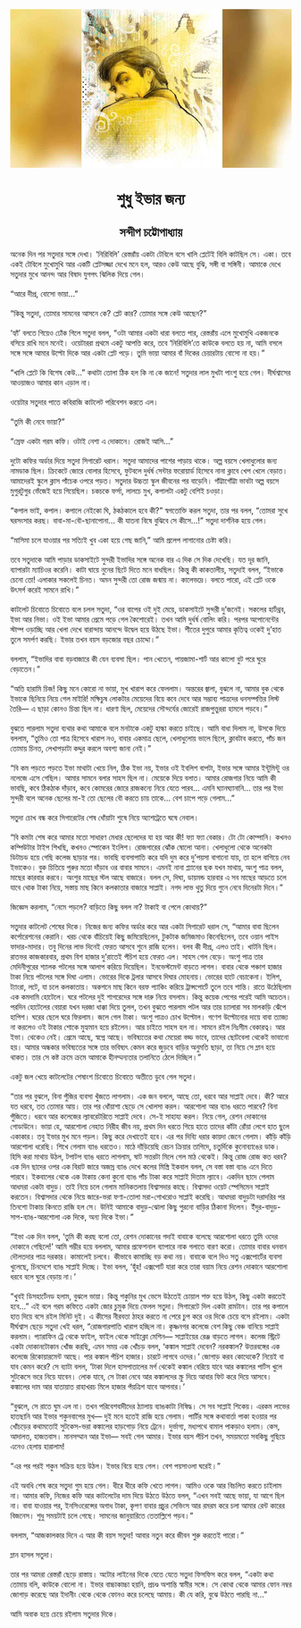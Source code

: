 <div align=center> <img src="../../metadata/images/rabibasariya/short-story:-শুধু-ইভার-জন্য.jpg" align="center" ></div>
<h1 align=center> শুধু ইভার জন্য</h1>
<h2 align=center>সন্দীপ চট্টোপাধ্যায়</h2>
অনেক দিন পর সতুদার সঙ্গে দেখা। ‘নিরিবিলি’ রেস্তরাঁয় একটা টেবিলে বসে খালি প্লেটেই বিলি কাটছিল সে। একা। তবে একই টেবিলে মুখোমুখি আর একটি প্লেটসজ্জা দেখে মনে হল, আরও কেউ আছে বুঝি, সঙ্গী বা সঙ্গিনী। আমাকে দেখে সতুদার মুখে আনন্দ আর বিষাদ যুগপৎ ঝিলিক দিয়ে গেল।<br> <br>“আরে দীপ্র, বোসো ভায়া...”<br> <br>“কিন্তু সতুদা, তোমার সামনের আসনে কে? প্লেট কার? তোমার সঙ্গে কেউ আছেন?”<br> <br>‘হ্যাঁ’ বলতে গিয়েও ঢোঁক গিলে সতুদা বলল, “ওটা আমার একটা ধারা বলতে পার, রেস্তরাঁয় এলে মুখোমুখি একজনকে বসিয়ে রাখি মনে মনেই। ওয়েটাররা প্রথমে একটু আপত্তি করে, তবে ‘নিরিবিলি’তে কাউকে বলতে হয় না, আমি বসলে সঙ্গে সঙ্গে আমার উল্টো দিকে আর একটা প্লেট পড়ে। তুমি ভায়া আমার বাঁ দিকের চেয়ারটায় বোসো না হয়।”<br> <br>“খালি প্লেটে কি বিশেষ কেউ...” কথাটা তোলা ঠিক হল কি না কে জানে! সতুদার লাল মুখটা পাংশু হয়ে গেল। দীর্ঘশ্বাসের আওয়াজও আমার কান এড়াল না।<br> <br>ওয়েটার সতুদার পাতে কবিরাজি কাটলেট পরিবেশন করতে এল।<br> <br>“তুমি কী নেবে ভায়া?”<br> <br>“স্রেফ একটা গরম কফি। ওটাই নেশা এ দোকানে। রোজই আসি...”<br> <br>দুটো কফির অর্ডার দিয়ে সতুদা সিগারেট ধরাল। সতুদা আমাদের পাশের পাড়ায় থাকে। অল্প বয়সে খেলাধুলোর জন্য নামডাক ছিল। ক্রিকেটে জোরে বোলার হিসেবে, ফুটবলে দুর্ধর্ষ সেন্টার ফরোয়ার্ড হিসেবে নানা ক্লাবে খেপ খেলে বেড়াত। আমাদেরই স্কুলে ক্লাস পাঁচেক ওপরে পড়ত। সতুদার উচ্চতা স্কুল জীবনের পর বাড়েনি। গাঁট্টাগোঁট্টা ভাবটা অল্প বয়সে মুগুরটুগুর ভেঁজেই  হয়ে গিয়েছিল। চকচকে ফর্সা, লালচে মুখ, কপালটা একটু বেশিই চওড়া।<br> <br>“কপাল ভাই, কপাল। কপালে নেইকো ঘি, ঠকঠকালে হবে কী?” স্বগতোক্তি করল সতুদা, তার পর বলল, “তোমরা সুখে ঘরসংসার করছ। বাবা-মা-বৌ-ছানাপোনা... কী যাতনা বিষে বুঝিবে সে কীসে...!” সতুদা দার্শনিক হয়ে গেল।<br> <br>“মাসিমা চলে যাওয়ার পর সত্যিই খুব একা হয়ে গেছ জানি,” আমি প্রলেপ লাগানোর চেষ্টা করি।<br> <br>তবে সতুদাকে আমি পাড়ার ডাকসাইটে সুন্দরী ইভাদির সঙ্গে অনেক বার এ দিক সে দিক দেখেছি। যত দূর জানি, ব্যাপারটা ম্যাচিওর করেনি। কাটা ঘায়ে নুনের ছিটে দিতে মনে বাধছিল। কিন্তু কী কাকতালীয়, সতুদাই বলল, “ইভাকে চেনো তো! এলাকার সকলেই চিনত। অমন সুন্দরী তো রোজ জন্মায় না। কালেভদ্রে। বলতে পারো, এই প্লেট ওকে উৎসর্গ করেই সামনে রাখি।”<br> <br>কাটলেট চিবোতে চিবোতে বলে চলল সতুদা, “ওর বাপের ওই দুই মেয়ে, ডাকসাইটে সুন্দরী দু’জনেই। সকলের হার্টথ্রব, ইভা আর নিভা। ওই ইভা আমার প্রেমে পড়ে গেল কৈশোরেই। তখন আমি দুর্ধর্ষ বোলিং করি। পরপর অপোনেন্টের স্টাম্প ওড়াচ্ছি আর খেলা দেখে বারান্দায় আনন্দে উদ্বেল হয়ে উঠছে ইভা। শীতের দুপুরে আমার কৃতিত্ব ওকেই দু’হাত তুলে সমর্পণ করছি। ইভার তখন বয়স বড়জোর বছর চোদ্দো।”<br> <br>বললাম, “ইভাদির বাবা বড়বাজারে কী যেন ব্যবসা ছিল। পান খেতেন, পায়জামা-শার্ট আর কালো বুট পরে ঘুরে বেড়াতেন।”<br> <br>“অতি হারামি চিজ! কিছু মনে কোরো না ভায়া, মুখ খারাপ করে ফেললাম। অন্তরের জ্বালা, বুঝলে না, আমার বুক থেকে ইভাকে ছিনিয়ে নিয়ে গেল মাইরি! মক্ষিচুষ লোকটার মেয়েদের বিয়ে কবে দেবে আর সম্ভাব্য পাত্রদের ধনসম্পত্তির লিস্ট তৈরি— এ ছাড়া কোনও চিন্তা ছিল না। ধারণা ছিল, মেয়েদের সৌন্দর্যের জোরেই রাজপুত্তুররা হামলে পড়বে।”<br> <br>বুঝতে পারলাম সতুদা ব্যথার কথা আমাকে বলে মনটাকে একটু হাল্কা করতে চাইছে। আমি বাধা দিলাম না, উসকে দিয়ে বললাম, “তুমিও তো পাত্র হিসেবে খারাপ নও, বাবার একমাত্র ছেলে, খেলাধুলোয় ভালে ছিলে, ক্লাবটাব করতে, পাঁচ জন তোমায় চিনত, লেখাপড়াটা কদ্দুর করলে অবশ্য জানা নেই।”<br> <br>“বি কম পড়তে পড়তে ইভা মাথাটা খেয়ে নিল, ঠিক ইভা নয়, ইভার ওই ইবলিশ বাপটা, ইভার সঙ্গে আমার ইন্টুমিন্টু ওর নলেজে এসে গে‌ছিল। আমার সামনে বলার সাহস ছিল না। মেয়েকে দিয়ে বলাত। আমার রোজগার নিয়ে আমি কী ভাবছি, কবে ঠিকঠাক দাঁড়াব, কবে কোমরের জোরে রাজকন্যে নিয়ে যেতে পারব... এমনি ঘ্যানঘ্যানানি... তার পর ইভা সুন্দরী বলে অনেক ছেলের মা-ই তো ছেলের বৌ করতে চায় তাকে... বেশ চাপে পড়ে গেলাম...”<br> <br>সতুদা চোখ বন্ধ করে সিগারেটের শেষ ধোঁয়াটা শুষে নিয়ে অ্যাশট্রেতে ঘষে নেবাল।<br> <br>“বি কমটা শেষ করে আমার মতো সাধারণ মেধার ছেলেদের যা হয় আর কী! ফ্যা ফ্যা বেকার। টো টো কোম্পানি। কখনও কম্পিউটার টাইপ শিখছি, কখনও স্পোকেন ইংলিশ। রোজগারের ঝোঁক ষোলো আনা। খেলাধুলো থেকে অনেকটা ডিটাচড হয়ে গেছি কলেজ ছাড়ার পর। ভাবছি ব্যবসাপাতি করে যদি দুম করে দু’পয়সা বাগানো যায়, তা হলে বাগিয়ে নেব ইভাকেও। বুক চিতিয়ে পুরুর মতো দাঁড়াব ওর বাবার সামনে। এমনই নানা প্ল্যানের ছক যখন মাথায়, অংশু পাত্র বলল, মাছের কারবার করবে। অংশুর মাছের স্টল আছে বাজারে। বলল সে, দিঘা, ডায়মন্ড হারবার এ সব মাছের আড়তে চলে যাবে থোক টাকা নিয়ে, সস্তায় মাছ কিনে কলকাতার বাজারে সাপ্লাই। নগদ লাভ থুতু দিয়ে গুনে নেবে দিনেরটা দিনে।”<br> <br>জিজ্ঞেস করলাম, “নেমে পড়লে? বাড়িতে কিছু বলল না? টাকাই বা পেলে কোথায়?”<br> <br>সতুদার কাটলেট শেষের দিকে। নিজের জন্য কফির অর্ডার করে আর একটা সিগারেট ধরাল সে, “আমার বাবা ছিলেন কর্পোরেশনের কেরানি। খরচ থেকে বাঁচিয়েই কিছু জমিয়েছিলেন, টুকটাক জমিজমাও কিনেছিলেন, তবে ওয়ান পাইস ফাদার-মাদার। তবু দিনের লাভ দিনেই ফেরত আসবে শুনে রাজি হলেন। বলব কী দীপ্র, এলও তাই। খাটনি ছিল। রাতভর কাজকারবার, প্রথম বিশ হাজার দু’রাতেই পঁচিশ হয়ে ফেরত এল। সাহস গেল বেড়ে। অংশু পাত্র তার মেদিনীপুরের শ্যালক পটলের সঙ্গে আলাপ করিয়ে দিয়েছিল। ইনভেস্টমেন্ট বাড়তে লাগল। বাবার থেকে পঞ্চাশ হাজার টাকা নিয়ে পটলের সঙ্গে দিঘা এলাম। ভোরের দিকে ট্রলার আসবে দিঘার মোহনায়। ভোরের হাটে বেচাকেনা। ইলিশ, ট্যাংরা, লটে, যা চলে কলকাতায়। অকশনে মাছ কিনে বরফ প্যাকিং করিয়ে ট্রান্সপোর্টে তুলে তবে শান্তি। রাতে উঠেছিলাম এক কমদামি হোটেলে। ঘরে পটলের দুই শাগরেদের সঙ্গে দারু নিয়ে বসলাম। কিন্তু কয়েক পেগের পরেই আমি অচেতন। পরদিন হোটেলের বেয়ারা যখন দরজা ধাক্কা দিয়ে তুলল, তখন বুঝতে পারলাম পটল আর তার চ্যালারা সব মালকড়ি ঝেঁপে হাপিশ। ঘরের ছেলে ঘরে ফিরলাম। জলে গেল টাকা। অংশু পাত্রও চোখ উল্টোল। গণেশ উল্টোনোর দায়ে বাবা ত্যাজ্য না করলেও ওই টাকার শোকে মুহ্যমান হয়ে রইলেন। আর চাইতে সাহস হল না। সামনে রইল নিঃসীম বেকারত্ব। আর ইভা। থেকেও নেই। প্রেমে আছে, স্বপ্নে আছে। ভবিষ্যতের কথা মেয়েরা বড্ড ভাবে, তাদের ছোটবেলা থেকেই ভাবানো হয়। আমার অন্ধকার ভবিষ্যতের সঙ্গে তার ভবিষ্যৎ কেমন করে জুড়বে বাড়ির অনুমতি ছাড়া, তা নিয়ে সে ম্লান হয়ে থাকত। তার সে কষ্ট ক্রমে ক্রমে আমাকে হীনম্মন্যতার তলানিতে ঠেলে দিচ্ছিল।”<br> <br>একটু জল খেয়ে কাটলেটের শেষাংশ চিবোতে চিবোতে অতীতে ডুবে গেল সতুদা।<br> <br>“তার পর বুঝলে, বিনা পুঁজির ব্যবসা খুঁজতে লাগলাম। এক জন বললে, আছে তো, ধরবে আর সাপ্লাই দেবে। কী? আরে যত ধরবে, তত তোমার আয়। তার পর ধোঁয়াশা ছেড়ে সে খোলসা করল। আরশোলা আর ব্যাঙ ধরতে পারবে? বিনা পুঁজিতে। ধরবে আর কলেজের ল্যাবরেটরিতে সাপ্লাই দেবে। সে-ই সাহায্য করল। নিয়ে গেল, রেশন দোকানের গোডাউনে। ভায়া হে, আরশোলা নেহাত নিরীহ জীব নয়, প্রথম দিন ধরতে গিয়ে হাতে তাদের কাঁটা রোঁয়া লেগে হাত ছুলে একাকার। তবু ইভার মুখ মনে পড়ল। কিছু করে দেখাতেই হবে। এর পর দিব্যি ধরার কায়দা জেনে গেলাম। কাঁড়ি কাঁড়ি আরশোলা ধরেছি। শিখে গেলাম ব্যাঙ ধরতেও। মাঠে দাঁড়িয়েছি রেচন ক্রিয়ার তাগিদে, চতুর্দিকে কুনোব্যাঙের ডাক। হিসি করা মাথায় উঠল, টপাটপ ব্যাঙ ধরতে লাগলাম, ষাট সত্তরটা মিলে গেল মাঠ থেকেই। কিন্তু রোজ রোজ কত ধরব? এক দিন ছাদের ওপর এক বিরাট জারে অজস্র ব্যাঙ দেখে কলের মিস্ত্রি ইকবাল বলল, সে বস্তা বস্তা ব্যাঙ এনে দিতে পারবে। ইকবালের থেকে এক টাকায় কেনা কুনো ব্যাঙ পাঁচ টাকা করে সাপ্লাই দিতাম ল্যাবে। একদিন ছাদে পেলাম আধমরা একটা বাদুড়। তাই নিয়ে চলে গেলাম মানিকতলায় বিশ্বাসদার কাছে। বিশ্বাসদা ওয়েট স্পেসিমেন সাপ্লাই করতেন। বিশ্বাসদার থেকে নিয়ে জারে-ভরা ফণা-তোলা মরা-গোখরোও সাপ্লাই করেছি। আধমরা বাদুড়টা দরাদরির পর তিনশো টাকায় কিনতে রাজি হল সে। উনিই আমাকে বাদুড়-ঝোলা কিছু পুরনো বাড়ির ঠিকানা দিলেন। ইঁদুর-বাদুড়-সাপ-ব্যাঙ-আরশোলা এক দিকে, অন্য দিকে ইভা।”<br> <br>“ইভা এক দিন বলল, ‘তুমি কী করছ বলো তো, রেশন দোকানের গদাই বাবাকে বলেছে আরশোলা ধরতে তুমি ওদের দোকানে গেছিলে!’ আমি গম্ভীর হয়ে বললাম, আমার প্রফেশনাল ব্যাপারে নাক গলাতে বারণ করো। তোমার বাবার ধনবান দৌলতদার পাত্র দরকার। কামালেই চলবে। কীভাবে কামাচ্ছি বড় কথা নয়। বাবাকে বলে দিও সতু এক্সপোর্টের ব্যবসা খুলেছে, চিনদেশে ব্যাঙ সাপ্লাই দিচ্ছে। ইভা বলল, ‘হুঁহ! এক্সপোর্ট যারা করে তারা বয়াম নিয়ে রেশন দোকানে আরশোলা ধরবে বলে ঘুরে বেড়ায় না।’<br> <br>“খুবই ডিসহার্টেনড হলাম, বুঝলে ভায়া। কিন্তু শকুনির মুখ ভেসে উঠতেই চোয়াল শক্ত হয়ে উঠল, কিছু একটা করতেই হবে...” এই বলে গরম কফিতে একটা জোর চুমুক দিয়ে ফেলল সতুদা। সিগারেটে দিল একটা রামটান। তার পর কপালে হাত দিয়ে বসে রইল মিনিট দুই। এ কীসের নীরবতা ঠাহর করতে না পেরে চুপ করে ওর দিকে চেয়ে বসে রইলাম। একটা দীর্ঘশ্বাস ছেড়ে সতুদা খেই ধরল, “রোজগারপাতি খারাপ হচ্ছিল না। কৃষ্ণনগর কলেজে বেশ কিছু বেঞ্চ বানিয়ে সাপ্লাই করলাম। প্যারাফিন ট্রে থেকে ফাইল, ফাইল থেকে সাইক্লো মেশিন— সাপ্লাইয়ের রেঞ্জ বাড়তে লাগল। কলেজ স্ট্রিটে একটা দোকানটোকান খোঁজ করছি, এমন সময় এক খোঁচড় বলল, ‘কঙ্কাল সাপ্লাই দেবেন? নরকঙ্কাল? উত্তরবঙ্গের এক কলেজে রিকোয়ারমেন্ট আছে। পার কঙ্কাল পঁচিশ হাজার। চারটে লাগবে ওদের।’ জোগাড় করব কোত্থেকে? নিয়েই বা যাব কেমন করে? সে ব্যাটা বলল, ‘টাকা দিলে হাসপাতালের মর্গ থেকেই কঙ্কাল বেরিয়ে যাবে আর কঙ্কালের পার্টস খুলে সুটকেসে ভরে নিয়ে যাবেন। লোক যাবে, সে টাকা নেবে আর কঙ্কালদের স্ক্রু দিয়ে আবার ফিট করে দিয়ে আসবে। কঙ্কালের দাম আর যাতায়াত রাহাখরচ মিলে হাজার পঁয়ত্রিশ যাবে আপনার।’<br> <br>“বুঝলে, সে রাতে ঘুম এল না। তখন পরিবেশবাদীদের ঠ্যালায় ব্যাঙকাটা নিষিদ্ধ। সে সব সাপ্লাই শিকেয়। এরকম লাভের হাতছানি আর ইভার শকুনবাপের মুখ— দুই মনে হতেই রাজি হয়ে গেলাম। পার্টির সঙ্গে কথাবার্তা পাকা হওয়ার পর খোঁচড়ের কথামতোই সুটকেস-ভরা কঙ্কালের হাড়গোড় নিয়ে ট্রেনে। দুর্ভাগ্য, মধ্যপথে বামাল পাকড়াও হলাম। কেস, আদালত, হাজতবাস। মানসম্মান আর ইভা— সবই গেল আমার। ইভার বয়স পঁচিশ তখন, সময়মতো সবকিছু গুছিয়ে এনেও হেলায় হারালাম!<br> <br>“এর পর পরই শকুন সক্রিয় হয়ে উঠল। ইভার বিয়ে হয়ে গেল। বেশ পয়সাওলা ঘরেই।”<br> <br>এই অবধি শেষ করে সতুদা গুম হয়ে গেল। ধীরে ধীরে কফি খেতে লাগল। আমিও ওকে আর বিচলিত করতে চাইলাম না। আমার কফি, নিজের কফি আর কাটলেটের দাম দিয়ে উঠতে উঠতে বলল, “এখন সবই আছে ভায়া, যা আগে ছিল না। বাবা যাওয়ার পর, ইনসিওরেন্সের অগাধ টাকা, কৃপণ বাবার প্রচুর সেভিংস আর রমরম করে চলা আমার রেন্ট কারের বিজনেস। শুধু সময়টাই চলে গেছে। সামনের জানুয়ারিতে তেতাল্লিশে পড়ব।”<br> <br>বললাম, “আজকালকার দিনে এ আর কী বয়স সতুদা! আবার নতুন করে জীবন শুরু করতেই পারো।”<br> <br>ম্লান হাসল সতুদা।<br> <br>তার পর আমরা রেস্তরাঁ ছেড়ে রাস্তায়। অটোর লাইনের দিকে যেতে যেতে সতুদা ফিসফিস করে বলল, “একটা কথা তোমায় বলি, কাউকে বোলো না। ইভার বাচ্চাকাচ্চা হয়নি, প্রচণ্ড অশান্তি স্বামীর সঙ্গে। সে কোথা থেকে আমার ফোন নম্বর জোগাড় করেছে আর ইদানীং থেকে থেকে ফোনও করে চলেছে আমায়। কী যে করি, বুঝে উঠতে পারছি না...”<br> <br>আমি অবাক হয়ে চেয়ে রইলাম সতুদার দিকে।<br> <br><br> <br>